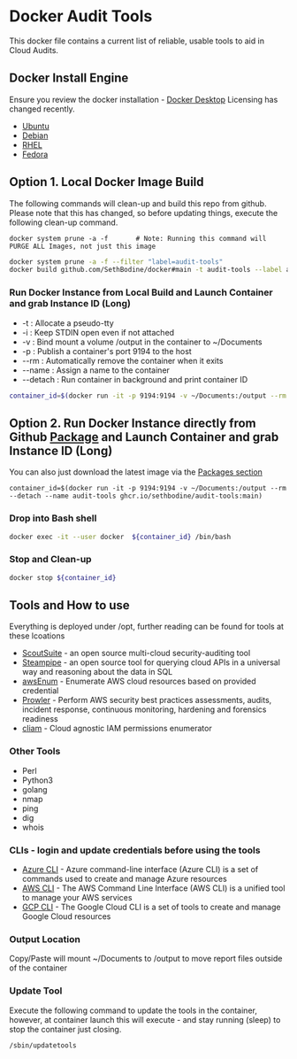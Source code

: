 # Docker Audit Tools
This docker file contains a current list of reliable, usable tools to aid in Cloud Audits.
## Docker Install Engine
Ensure you review the docker installation - [Docker Desktop](https://docs.docker.com/desktop/install/windows-install/) Licensing has changed recently.
- [Ubuntu](https://docs.docker.com/engine/install/ubuntu/#install-using-the-repository)
- [Debian](https://docs.docker.com/engine/install/debian/#install-using-the-repository)
- [RHEL](https://docs.docker.com/engine/install/rhel/#install-using-the-repository)
- [Fedora](https://docs.docker.com/engine/install/fedora/#install-using-the-repository)

## Option 1. Local Docker Image Build 
The following commands will clean-up and build this repo from github. Please note that this has changed, so before updating things, execute the following clean-up command.
```
docker system prune -a -f	    # Note: Running this command will PURGE ALL Images, not just this image
```
```bash
docker system prune -a -f --filter "label=audit-tools"
docker build github.com/SethBodine/docker#main -t audit-tools --label audit-tools
```
### Run Docker Instance from Local Build and Launch Container and grab Instance ID (Long)
* -t       : Allocate a pseudo-tty
* -i       : Keep STDIN open even if not attached
* -v       : Bind mount a volume /output in the container to ~/Documents
* -p       : Publish a container's port 9194 to the host
* --rm     : Automatically remove the container when it exits
* --name   : Assign a name to the container
* --detach : Run container in background and print container ID
```bash
container_id=$(docker run -it -p 9194:9194 -v ~/Documents:/output --rm --detach --name audit-tools audit-tools)
```
## Option 2. Run Docker Instance directly from Github [Package](https://github.com/SethBodine/docker/pkgs/container/audit-tools) and Launch Container and grab Instance ID (Long)
You can also just download the latest image via the [Packages section](https://github.com/SethBodine/docker/pkgs/container/audit-tools)
```
container_id=$(docker run -it -p 9194:9194 -v ~/Documents:/output --rm --detach --name audit-tools ghcr.io/sethbodine/audit-tools:main)
```
### Drop into Bash shell
```bash
docker exec -it --user docker  ${container_id} /bin/bash
```
### Stop and Clean-up
```bash
docker stop ${container_id}
```
## Tools and How to use
Everything is deployed under /opt, further reading can be found for tools at these lcoations
* [ScoutSuite](https://github.com/nccgroup/ScoutSuite/) -  an open source multi-cloud security-auditing tool
* [Steampipe](https://steampipe.io/) - an open source tool for querying cloud APIs in a universal way and reasoning about the data in SQL
* [awsEnum](https://github.com/bassammaged/awsEnum) - Enumerate AWS cloud resources based on provided credential 
* [Prowler](https://github.com/prowler-cloud/prowler) - Perform AWS security best practices assessments, audits, incident response, continuous monitoring, hardening and forensics readiness
* [cliam](https://github.com/securisec/cliam) - Cloud agnostic IAM permissions enumerator 
### Other Tools
- Perl
- Python3
- golang
- nmap
- ping
- dig
- whois
### CLIs - login and update credentials before using the tools
* [Azure CLI](https://docs.microsoft.com/en-us/cli/azure/) - Azure command-line interface (Azure CLI) is a set of commands used to create and manage Azure resources
* [AWS CLI](https://aws.amazon.com/cli/) - The AWS Command Line Interface (AWS CLI) is a unified tool to manage your AWS services
* [GCP CLI](https://cloud.google.com/sdk/gcloud/) - The Google Cloud CLI is a set of tools to create and manage Google Cloud resources
### Output Location
Copy/Paste will mount ~/Documents to /output to move report files outside of the container
### Update Tool
Execute the following command to update the tools in the container, however, at container launch this will execute - and stay running (sleep) to stop the container just closing.
```bash
/sbin/updatetools
```

